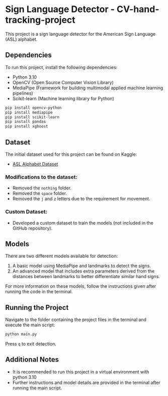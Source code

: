 
# Sign Language Detector - CV-hand-tracking-project 

This project is a sign language detector for the American Sign Language (ASL) alphabet.

## Dependencies

To run this project, install the following dependencies:

- Python 3.10
- OpenCV (Open Source Computer Vision Library)
- MediaPipe (Framework for building multimodal applied machine learning pipelines)
- Scikit-learn (Machine learning library for Python)

```bash
pip install opencv-python
pip install mediapipe
pip install scikit-learn
pip install pandas
pip install xgboost
```

## Dataset

The initial dataset used for this project can be found on Kaggle:

- [ASL Alphabet Dataset](https://www.kaggle.com/datasets/grassknoted/asl-alphabet)

### Modifications to the dataset:

- Removed the `nothing` folder.
- Removed the `space` folder.
- Removed the `j` and `z` letters due to the requirement for movement.

### Custom Dataset:

- Developed a custom dataset to train the models (not included in the GitHub repository).

## Models

There are two different models available for detection:

1. A basic model using MediaPipe and landmarks to detect the signs.
2. An advanced model that includes extra parameters derived from the distances between landmarks to better differentiate similar hand signs.

For more information on these models, follow the instructions given after running the code in the terminal.

## Running the Project

Navigate to the folder containing the project files in the terminal and execute the main script:

```bash
python main.py
```

Press `q` to exit detection.

## Additional Notes

- It is recommended to run this project in a virtual environment with python 3.10
- Further instructions and model details are provided in the terminal after running the main script.
